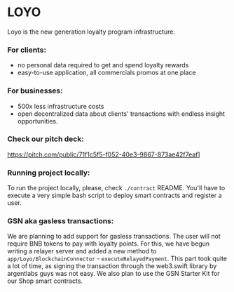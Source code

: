 # LOYO

Loyo is the new generation loyalty program infrastructure.

### For clients: 
- no personal data required to get and spend loyalty rewards
- easy-to-use application, all commercials promos at one place

### For businesses: 
- 500x less infrastructure costs
- open decentralized data about clients' transactions with endless insight opportunities.

### Check our pitch deck:
https://pitch.com/public/71f1c5f5-f052-40e3-9867-873ae42f7eaf]

### Running project locally:
To run the project locally, please, check `./contract` README.
You'll have to execute a very simple bash script to deploy smart contracts and register a user.

### GSN aka gasless transactions:
We are planning to add support for gasless transactions. The user will not require BNB tokens to pay with loyalty points. For this, we have begun writing a relayer server and added a new method to `app/Loyo/BlockchainConnector` - `executeRelayedPayment`. This part took quite a lot of time, as signing the transaction through the web3.swift library by argentlabs guys was not easy. We also plan to use the GSN Starter Kit for our Shop smart contracts.
